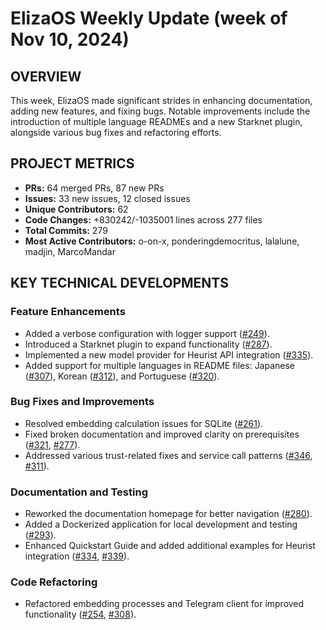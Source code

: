 # ElizaOS Weekly Update (week of Nov 10, 2024)

## OVERVIEW 
This week, ElizaOS made significant strides in enhancing documentation, adding new features, and fixing bugs. Notable improvements include the introduction of multiple language READMEs and a new Starknet plugin, alongside various bug fixes and refactoring efforts.

## PROJECT METRICS
- **PRs:** 64 merged PRs, 87 new PRs
- **Issues:** 33 new issues, 12 closed issues
- **Unique Contributors:** 62
- **Code Changes:** +830242/-1035001 lines across 277 files
- **Total Commits:** 279
- **Most Active Contributors:** o-on-x, ponderingdemocritus, lalalune, madjin, MarcoMandar

## KEY TECHNICAL DEVELOPMENTS

### Feature Enhancements
- Added a verbose configuration with logger support ([#249](https://github.com/elizaos/eliza/pull/249)).
- Introduced a Starknet plugin to expand functionality ([#287](https://github.com/elizaos/eliza/pull/287)).
- Implemented a new model provider for Heurist API integration ([#335](https://github.com/elizaos/eliza/pull/335)).
- Added support for multiple languages in README files: Japanese ([#307](https://github.com/elizaos/eliza/pull/307)), Korean ([#312](https://github.com/elizaos/eliza/pull/312)), and Portuguese ([#320](https://github.com/elizaos/eliza/pull/320)).

### Bug Fixes and Improvements
- Resolved embedding calculation issues for SQLite ([#261](https://github.com/elizaos/eliza/pull/261)).
- Fixed broken documentation and improved clarity on prerequisites ([#321](https://github.com/elizaos/eliza/pull/321), [#277](https://github.com/elizaos/eliza/pull/277)).
- Addressed various trust-related fixes and service call patterns ([#346](https://github.com/elizaos/eliza/pull/346), [#311](https://github.com/elizaos/eliza/pull/311)).

### Documentation and Testing
- Reworked the documentation homepage for better navigation ([#280](https://github.com/elizaos/eliza/pull/280)).
- Added a Dockerized application for local development and testing ([#293](https://github.com/elizaos/eliza/pull/293)).
- Enhanced Quickstart Guide and added additional examples for Heurist integration ([#334](https://github.com/elizaos/eliza/pull/334), [#339](https://github.com/elizaos/eliza/pull/339)).

### Code Refactoring
- Refactored embedding processes and Telegram client for improved functionality ([#254](https://github.com/elizaos/eliza/pull/254), [#308](https://github.com/elizaos/eliza/pull/308)).